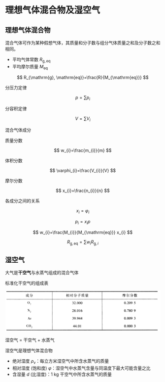 # 理想气体混合物及湿空气

## 理想气体混合物

混合气体可作为某种假想气体，其质量和分子数与组分气体质量之和及分子数之和相同。

- 平均气体常数  $R_{\mathrm{g}, \mathrm{eq}}$
- 平均摩尔质量  $M_{\mathrm{eq}}$

$$
R_{\mathrm{g}, \mathrm{eq}}=\frac{R}{M_{\mathrm{eq}}}
$$

分压力定律

$$
p=\sum p_{i}
$$

分容积定律

$$
V=\sum V_{i}
$$

混合气体成分

质量分数

$$
w_{i}=\frac{m_{i}}{m}
$$

体积分数

$$
\varphi_{i}=\frac{V_{i}}{V}
$$

摩尔分数

$$
x_{i}=\frac{n_{i}}{n}
$$

各成分之间的关系

$$
x_{i}=\varphi_{i}
$$

$$
p_{i}=x_{i} p
$$

$$
w_{i}=\frac{M_{i}}{M_{\mathrm{eq}}} x_{i}
$$

$$
R_{\mathrm{g}, \mathrm{eq}}=\sum w_{i} R_{\mathrm{g}, i}
$$

## 湿空气

大气是**干空气**与水蒸气组成的混合气体

标准化干空气的组成表

![](PasteImage/2023-06-12-15-35-31.png)

湿空气 = 干空气 + 水蒸气

湿空气是理想气体混合物

- 绝对湿度  $\rho_{\mathrm{v}}$：每立方米湿空气中所含水蒸气的质量
- 相对湿度  (饱和度)  $\varphi$：湿空气中水蒸气含量与同温度下最大可能含量之比
- 含湿量  $d$  (比湿度)：$1 \mathrm{~kg}$  干空气中所含水蒸气的质量

